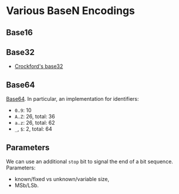 # Various BaseN Encodings

## Base16

## Base32

- [Crockford's base32](https://en.wikipedia.org/wiki/Base32#Crockford's_Base32)

## Base64

[Base64](https://en.wikipedia.org/wiki/Base64). In particular, an implementation for identifiers:

- `0`..`9`: 10
- `A`..`Z`: 26, total: 36
- `a`..`z`: 26, total: 62
- `_`, `$`:  2, total: 64

## Parameters

We can use an additional `stop` bit to signal the end of a bit sequence. Parameters:

  - known/fixed vs unknown/variable size,
  - MSb/LSb.
